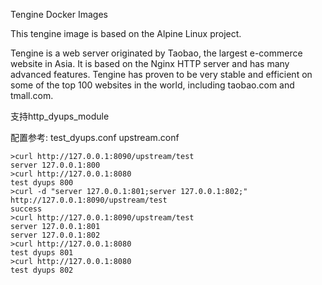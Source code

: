Tengine Docker Images

This tengine image is based on the Alpine Linux project.

Tengine is a web server originated by Taobao, the largest e-commerce website in Asia. It is based on the Nginx HTTP server and has many advanced features. Tengine has proven to be very stable and efficient on some of the top 100 websites in the world, including taobao.com and tmall.com.

支持http_dyups_module

配置参考: test_dyups.conf upstream.conf

```shell
>curl http://127.0.0.1:8090/upstream/test
server 127.0.0.1:800
>curl http://127.0.0.1:8080
test dyups 800
>curl -d "server 127.0.0.1:801;server 127.0.0.1:802;" http://127.0.0.1:8090/upstream/test
success
>curl http://127.0.0.1:8090/upstream/test
server 127.0.0.1:801
server 127.0.0.1:802
>curl http://127.0.0.1:8080
test dyups 801
>curl http://127.0.0.1:8080
test dyups 802
